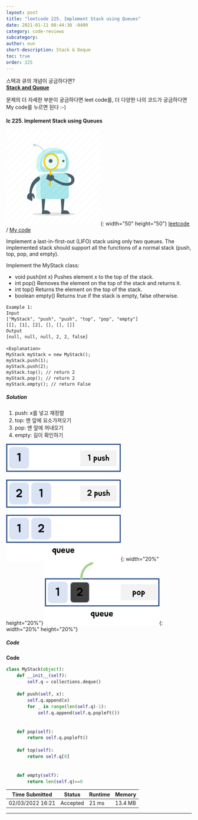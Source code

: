 ```yaml
---
layout: post
title: "leetcode 225. Implement Stack using Queues"
date: 2021-01-11 08:44:38 -0400
category: code-reviews
subcategory: 
author: eun
short-description: Stack & Deque
toc: true
order: 225
---
```


스택과 큐의 개념이 궁금하다면?      
<a href="{{ site.url }}{{ site.baseurl }}/data-structure/stack-deque">**Stack and Quque**</a>

문제의 더 자세한 부분이 궁금하다면 leet code를, 더 다양한 나의 코드가 궁금하다면 My code를 누르면 된다 :-)


#### lc 225. Implement Stack using Queues
![Image Alt 텍스트](/assets/link.png){: width="50" height="50"} <a href="https://leetcode.com/problems/implement-stack-using-queues/">leetcode</a>  /  <a href="https://github.com/JJungEEun/CodingTest/blob/main/interviews/chap9_%EC%8A%A4%ED%83%9D%2C%ED%81%90/chap09_23_%ED%81%90%EB%A5%BC%20%EC%9D%B4%EC%9A%A9%ED%95%9C%20%EC%8A%A4%ED%83%9D%20%EA%B5%AC%ED%98%84.ipynb">  My code</a>

Implement a last-in-first-out (LIFO) stack using only two queues. The implemented stack should support all the functions of a normal stack (push, top, pop, and empty).

Implement the MyStack class:
- void push(int x) Pushes element x to the top of the stack.
- int pop() Removes the element on the top of the stack and returns it.
- int top() Returns the element on the top of the stack.
- boolean empty() Returns true if the stack is empty, false otherwise.

```
Example 1:
Input
["MyStack", "push", "push", "top", "pop", "empty"]
[[], [1], [2], [], [], []]
Output
[null, null, null, 2, 2, false]

<Explanation>
MyStack myStack = new MyStack();
myStack.push(1);
myStack.push(2);
myStack.top(); // return 2
myStack.pop(); // return 2
myStack.empty(); // return False
```

##### Solution
1. push: x를 넣고 재정렬
2. top: 맨 앞에 요소가져오기
3. pop: 맨 앞에 꺼내오기
4. empty: 길이 확인하기        

![Image Alt 텍스트](/assets/images/cr03_03.png){: width="20%" height="20%"}  ![Image Alt 텍스트](/assets/images/cr03_04.png){: width="20%" height="20%"}  

##### Code
**Code**
```python
class MyStack(object):
    def __init__(self):
        self.q = collections.deque()

    def push(self, x):
        self.q.append(x)
        for _ in range(len(self.q)-1):
            self.q.append(self.q.popleft())
        

    def pop(self):
        return self.q.popleft()

    def top(self):
        return self.q[0]
        

    def empty(self):
        return len(self.q)==0
```

Time Submitted | Status | Runtime | Memory
---|---|---|---|
02/03/2022 16:21|Accepted|21 ms|13.4 MB


***